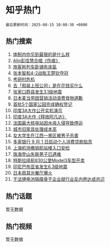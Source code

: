 # 知乎热门

`最后更新时间：2025-08-15 10:08:30 +0800`

## 热门搜索

1. [体制内你见到最狠的是什么样](https://www.zhihu.com/search?q=%E4%BD%93%E5%88%B6%E5%86%85%E4%BD%A0%E8%A7%81%E5%88%B0%E6%9C%80%E7%8B%A0%E7%9A%84%E6%98%AF%E4%BB%80%E4%B9%88%E6%A0%B7)
1. [Alin彭佳慧合唱《伤痕》](https://www.zhihu.com/search?q=Alin%E5%BD%AD%E4%BD%B3%E6%85%A7%E5%90%88%E5%94%B1%E3%80%8A%E4%BC%A4%E7%97%95%E3%80%8B)
1. [旅客称列车卧铺有床虱](https://www.zhihu.com/search?q=%E6%97%85%E5%AE%A2%E7%A7%B0%E5%88%97%E8%BD%A6%E5%8D%A7%E9%93%BA%E6%9C%89%E5%BA%8A%E8%99%B1)
1. [张本智和4-2战胜王楚钦夺冠](https://www.zhihu.com/search?q=%E5%BC%A0%E6%9C%AC%E6%99%BA%E5%92%8C4-2%E6%88%98%E8%83%9C%E7%8E%8B%E6%A5%9A%E9%92%A6%E5%A4%BA%E5%86%A0)
1. [考研村危机](https://www.zhihu.com/search?q=%E8%80%83%E7%A0%94%E6%9D%91%E5%8D%B1%E6%9C%BA)
1. [去「假装上班公司」是在花钱买什么](https://www.zhihu.com/search?q=%E5%8E%BB%E3%80%8C%E5%81%87%E8%A3%85%E4%B8%8A%E7%8F%AD%E5%85%AC%E5%8F%B8%E3%80%8D%E6%98%AF%E5%9C%A8%E8%8A%B1%E9%92%B1%E4%B9%B0%E4%BB%80%E4%B9%88)
1. [张家口蔚县发生3.1级地震](https://www.zhihu.com/search?q=%E5%BC%A0%E5%AE%B6%E5%8F%A3%E8%94%9A%E5%8E%BF%E5%8F%91%E7%94%9F3.1%E7%BA%A7%E5%9C%B0%E9%9C%87)
1. [日本麦当劳因营销活动浪费食物道歉](https://www.zhihu.com/search?q=%E6%97%A5%E6%9C%AC%E9%BA%A6%E5%BD%93%E5%8A%B3%E5%9B%A0%E8%90%A5%E9%94%80%E6%B4%BB%E5%8A%A8%E6%B5%AA%E8%B4%B9%E9%A3%9F%E7%89%A9%E9%81%93%E6%AD%89)
1. [首批5个国家公园完成确权登记](https://www.zhihu.com/search?q=%E9%A6%96%E6%89%B95%E4%B8%AA%E5%9B%BD%E5%AE%B6%E5%85%AC%E5%9B%AD%E5%AE%8C%E6%88%90%E7%A1%AE%E6%9D%83%E7%99%BB%E8%AE%B0)
1. [印度3A大作公开实机演示](https://www.zhihu.com/search?q=%E5%8D%B0%E5%BA%A63A%E5%A4%A7%E4%BD%9C%E5%85%AC%E5%BC%80%E5%AE%9E%E6%9C%BA%E6%BC%94%E7%A4%BA)
1. [印度3A大作《释放阿凡达》](https://www.zhihu.com/search?q=%E5%8D%B0%E5%BA%A63A%E5%A4%A7%E4%BD%9C%E3%80%8A%E9%87%8A%E6%94%BE%E9%98%BF%E5%87%A1%E8%BE%BE%E3%80%8B)
1. [法国最大核电站因水母入侵导致停运](https://www.zhihu.com/search?q=%E6%B3%95%E5%9B%BD%E6%9C%80%E5%A4%A7%E6%A0%B8%E7%94%B5%E7%AB%99%E5%9B%A0%E6%B0%B4%E6%AF%8D%E5%85%A5%E4%BE%B5%E5%AF%BC%E8%87%B4%E5%81%9C%E8%BF%90)
1. [城市旧家具处理成本高](https://www.zhihu.com/search?q=%E5%9F%8E%E5%B8%82%E6%97%A7%E5%AE%B6%E5%85%B7%E5%A4%84%E7%90%86%E6%88%90%E6%9C%AC%E9%AB%98)
1. [女大学生在江西一景区被男子杀害](https://www.zhihu.com/search?q=%E5%A5%B3%E5%A4%A7%E5%AD%A6%E7%94%9F%E5%9C%A8%E6%B1%9F%E8%A5%BF%E4%B8%80%E6%99%AF%E5%8C%BA%E8%A2%AB%E7%94%B7%E5%AD%90%E6%9D%80%E5%AE%B3)
1. [多家银行 9 月 1 日启动个人消费贷款贴息](https://www.zhihu.com/search?q=%E5%A4%9A%E5%AE%B6%E9%93%B6%E8%A1%8C%209%20%E6%9C%88%201%20%E6%97%A5%E5%90%AF%E5%8A%A8%E4%B8%AA%E4%BA%BA%E6%B6%88%E8%B4%B9%E8%B4%B7%E6%AC%BE%E8%B4%B4%E6%81%AF)
1. [上海机场撤销航站楼入口安检](https://www.zhihu.com/search?q=%E4%B8%8A%E6%B5%B7%E6%9C%BA%E5%9C%BA%E6%92%A4%E9%94%80%E8%88%AA%E7%AB%99%E6%A5%BC%E5%85%A5%E5%8F%A3%E5%AE%89%E6%A3%80)
1. [珠海登山失联男子已遇难](https://www.zhihu.com/search?q=%E7%8F%A0%E6%B5%B7%E7%99%BB%E5%B1%B1%E5%A4%B1%E8%81%94%E7%94%B7%E5%AD%90%E5%B7%B2%E9%81%87%E9%9A%BE)
1. [特斯拉续航830公里Model3车型开卖](https://www.zhihu.com/search?q=%E7%89%B9%E6%96%AF%E6%8B%89%E7%BB%AD%E8%88%AA830%E5%85%AC%E9%87%8CModel3%E8%BD%A6%E5%9E%8B%E5%BC%80%E5%8D%96)
1. [印尼巴布亚省发生6.3级地震](https://www.zhihu.com/search?q=%E5%8D%B0%E5%B0%BC%E5%B7%B4%E5%B8%83%E4%BA%9A%E7%9C%81%E5%8F%91%E7%94%9F6.3%E7%BA%A7%E5%9C%B0%E9%9C%87)
1. [日本扇耳光餐厅爆火](https://www.zhihu.com/search?q=%E6%97%A5%E6%9C%AC%E6%89%87%E8%80%B3%E5%85%89%E9%A4%90%E5%8E%85%E7%88%86%E7%81%AB)
1. [干法锂电池隔膜骨干企业就行业反内卷达成共识](https://www.zhihu.com/search?q=%E5%B9%B2%E6%B3%95%E9%94%82%E7%94%B5%E6%B1%A0%E9%9A%94%E8%86%9C%E9%AA%A8%E5%B9%B2%E4%BC%81%E4%B8%9A%E5%B0%B1%E8%A1%8C%E4%B8%9A%E5%8F%8D%E5%86%85%E5%8D%B7%E8%BE%BE%E6%88%90%E5%85%B1%E8%AF%86)

## 热门话题

暂无数据

## 热门视频

暂无数据